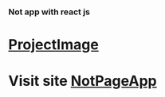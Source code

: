  ### Not app with react js
# [ProjectImage](https://github.com/abdullahmutllu/UretkenAcademianSevenWeek/assets/92626592/43ce0e52-1001-4a3d-94a1-8557b17207d7)
# Visit site  [NotPageApp](https://abdullahmutllu.github.io/UretkenAcademianSevenWeek/)
